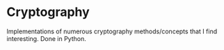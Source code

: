 # Cryptography
Implementations of numerous cryptography methods/concepts that I find interesting. Done in Python.
